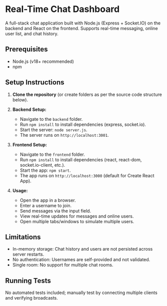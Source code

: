 # Real-Time Chat Dashboard

A full-stack chat application built with Node.js (Express + Socket.IO) on the backend and React on the frontend. Supports real-time messaging, online user list, and chat history.

## Prerequisites

- Node.js (v18+ recommended)
- npm

## Setup Instructions

1. **Clone the repository** (or create folders as per the source code structure below).

2. **Backend Setup:**
   - Navigate to the `backend` folder.
   - Run `npm install` to install dependencies (express, socket.io).
   - Start the server: `node server.js`.
   - The server runs on `http://localhost:3001`.

3. **Frontend Setup:**
   - Navigate to the `frontend` folder.
   - Run `npm install` to install dependencies (react, react-dom, socket.io-client, etc.).
   - Start the app: `npm start`.
   - The app runs on `http://localhost:3000` (default for Create React App).

4. **Usage:**
   - Open the app in a browser.
   - Enter a username to join.
   - Send messages via the input field.
   - View real-time updates for messages and online users.
   - Open multiple tabs/windows to simulate multiple users.

## Limitations
- In-memory storage: Chat history and users are not persisted across server restarts.
- No authentication: Usernames are self-provided and not validated.
- Single room: No support for multiple chat rooms.

## Running Tests
No automated tests included; manually test by connecting multiple clients and verifying broadcasts.